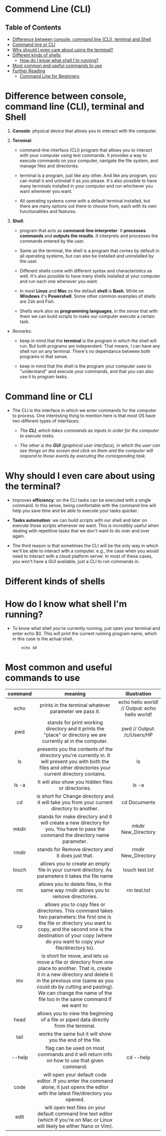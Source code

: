 # Commend Line (CLI)

## Table of Contents
- [Difference between console, command line (CLI), terminal and Shell](#Difference-between-console,-command-line-(CLI),-terminal-and-Shell)
- [Command line or CLI](#Command-line-or-CLI)
- [Why should I even care about using the terminal?](#Why-should-I-even-care-about-using-the-terminal?)
- [Different kinds of shells](#Different-kinds-of-shells)
    - [How do I know what shell I'm running?](#How-do-I-know-what-shell-I'm-running?)
- [Most common and useful commands to use](#Most-common-and-useful-commands-to-use)
- [Further Reading]()
    - [Command Line for Beginners](https://www.freecodecamp.org/news/command-line-for-beginners/)


# Difference between console, command line (CLI), terminal and Shell
1. __Console__: physical device that allows you to interact with the computer.

2. __Terminal__: 
    * command-line interface (CLI) program that allows you to interact with your computer using text commands. It provides a way to execute commands on your computer, navigate the file system, and manage files and directories.

    * terminal is a program, just like any other. And like any program, you can install it and uninstall it as you please. It's also possible to have many terminals installed in your computer and run whichever you want whenever you want. 

    - All operating systems come with a default terminal installed, but there are many options out there to choose from, each with its own functionalities and features.

3. __Shell__: 
    * program that acts as __command-line interpreter__. It __processes commands__ and __outputs the results__. It interprets and processes the commands entered by the user.

    * Same as the terminal, the shell is a program that comes by default in all operating systems, but can also be installed and uninstalled by the user.
    
    * Different shells come with different syntax and characteristics as well. It's also possible to have many shells installed at your computer and run each one whenever you want.
    - In most __Linux__ and __Mac__ os the default __shell__ is __Bash__. While on __Windows__ it's __Powershell__. Some other common examples of shells are Zsh and Fish.

    - Shells work also as __programming languages__, in the sense that with them we can build scripts to make our computer execute a certain task.

* _Remarks_:
    - keep in mind that the __terminal__ is the program in which the shell will run. But both programs are independent. That means, I can have any shell run on any terminal. There's no dependance between both programs in that sense.

    - keep in mind that the shell is the program your computer uses to "understand" and execute your commands, and that you can also use it to program tasks.

# Command line or CLI
* The CLI is the interface in which we enter commands for the computer to process. One interesting thing to mention here is that most OS have two different types of interfaces:
    * _The __CLI__, which takes commands as inputs in order for the computer to execute tasks._

    * _The other is the __GUI__ (graphical user interface), in which the user can see things on the screen and click on them and the computer will respond to those events by executing the corresponding task._

# Why should I even care about using the terminal?
* Improves __efficiency__: on the CLI tasks can be executed with a single command. In this sense, being comfortable with the command line will help you save time and be able to execute your tasks quicker.

* __Tasks automation__: we can build scripts with our shell and later on execute those scripts whenever we want. This is incredibly useful when dealing with repetitive tasks that we don't want to do over and over again.

* The third reason is that sometimes the CLI will be the only way in which we'll be able to interact with a computer. e.g., the case when you would need to interact with a cloud platform server. In most of these cases, you won't have a GUI available, just a CLI to run commands in.

# Different kinds of shells
# How do I know what shell I'm running?
* To know what shell you're currently running, just open your terminal and enter echo $0. This will print the current running program name, which in this case is the actual shell.

    ```shell
        echo $0
    ```
# Most common and useful commands to use
command | meaning | illustration
|:-----------:|:----------:|:--------------:|
echo | prints in the terminal whatever parameter we pass it. | echo hello world! // Output: echo hello world!
pwd | stands for print working directory and it prints the "place" or directory we are currently at in the computer.| pwd // Output: /c/Users/HP
ls | presents you the contents of the directory you're currently in. It will present you with both the files and other directories your current directory contains.| ls
ls -a | It will also show you hidden files or directories. | ls -a
cd | is short for Change directory and it will take you from your current directory to another.| cd Documents
mkdir | stands for make directory and it will create a new directory for you. You have to pass the command the directory name parameter.| mkdir New_Directory
rmdir | stands for Remove directory and it does just that. | rmdir New_Directory
touch | allows you to create an empty file in your current directory. As parameters it takes the file name | touch test.txt
rm | allows you to delete files, in the same way rmdir allows you to remove directories. | rm test.txt
cp | allows you to copy files or directories. This command takes two parameters: the first one is the file or directory you want to copy, and the second one is the destination of your copy (where do you want to copy your file/directory to). | 
mv | is short for move, and lets us move a file or directory from one place to another. That is, create it in a new directory and delete it in the previous one (same as you could do by cutting and pasting). We can change the name of the file too in the same command if we want to: | 
head | allows you to view the beginning of a file or piped data directly from the terminal. | 
tail | works the same but it will show you the end of the file. | 
--help | flag can be used on most commands and it will return info on how to use that given command. | cd --help
code | will open your default code editor. If you enter the command alone, it just opens the editor with the latest file/directory you opened. | 
edit | will open text files on your default command line text editor (which if you're on Mac or Linux will likely be either Nano or Vim). | 